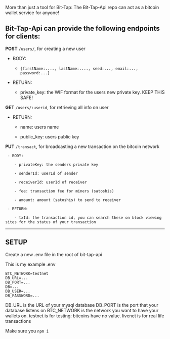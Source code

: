 More than just a tool for Bit-Tap: The Bit-Tap-Api repo can act as a bitcoin wallet service for anyone!

##  Bit-Tap-Api can provide the following endpoints for clients:

**POST** `/users/`, for creating a new user

  - BODY:
    - ```{firstName:...., lastName:...., seed:..., email:..., password:...}```

  - RETURN:
      - private_key: the WIF format for the users new private key. KEEP THIS SAFE!

**GET** `/users/:userid`, for retrieving all info on user
   - RETURN:

       - name: users name

       - public_key: users public key



**PUT** `/transact`, for broadcasting a new transaction on the bitcoin network

     - BODY:

        - privateKey: the senders private key

        - senderId: userId of sender

        - receiverId: userId of receiver

        - fee: transaction fee for miners (satoshis)

        - amount: amount (satoshis) to send to receiver

     - RETURN:

        - txId: the transaction id, you can search these on block viewing sites for the status of your transaction


***

## SETUP

Create a new .env file in the root of bit-tap-api

This is my example .env

```
BTC_NETWORK=testnet
DB_URL=...
DB_PORT=...
DB=...
DB_USER=...
DB_PASSWORD=...

```

DB_URL is the URL of your mysql database
DB_PORT is the port that your database listens on
BTC_NETWORK is the network you want to have your wallets on. testnet is for testing: bitcoins have no value.
livenet is for real life transactions


Make sure you `npm i`
